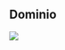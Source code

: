## Dominio

![](https://www.plantuml.com/plantuml/proxy?src=https://raw.githubusercontent.com/pablolanderas/GimApp/Doc/domain.puml)
